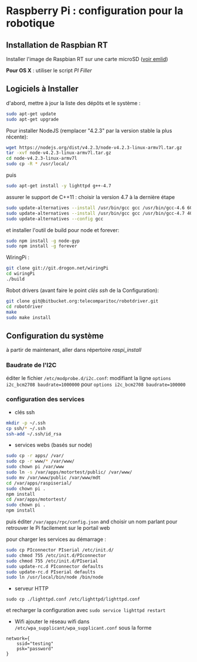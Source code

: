 # Raspberry Pi : configuration pour la robotique

## Installation de Raspbian RT

Installer l'image de Raspbian RT sur une carte microSD ([voir emlid](http://docs.emlid.com/navio/Downloads/Real-time-Linux-RPi2/))

**Pour OS X** : utiliser le script *PI Filler*

## Logiciels à Installer

d'abord, mettre à jour la liste des dépôts et le système :

```bash
sudo apt-get update
sudo apt-get upgrade
```

Pour installer NodeJS (remplacer "4.2.3" par la version stable la plus récente):

```bash
wget https://nodejs.org/dist/v4.2.3/node-v4.2.3-linux-armv7l.tar.gz
tar -xvf node-v4.2.3-linux-armv7l.tar.gz
cd node-v4.2.3-linux-armv7l
sudo cp -R * /usr/local/
```

puis

```bash
sudo apt-get install -y lighttpd g++-4.7
```

assurer le support de C++11 : choisir la version 4.7 à la dernière étape

```bash
sudo update-alternatives --install /usr/bin/gcc gcc /usr/bin/gcc-4.6 60 --slave /usr/bin/g++ g++ /usr/bin/g++-4.6
sudo update-alternatives --install /usr/bin/gcc gcc /usr/bin/gcc-4.7 40 --slave /usr/bin/g++ g++ /usr/bin/g++-4.7
sudo update-alternatives --config gcc
```
et installer l'outil de build pour node et forever:

```bash
sudo npm install -g node-gyp
sudo npm install -g forever
```

WiringPi :

```bash
git clone git://git.drogon.net/wiringPi
cd wiringPi
./build
```
Robot drivers (avant faire le point *clés ssh* de la Configuration):

```bash
git clone git@bitbucket.org:telecomparitoc/robotdriver.git
cd robotdriver
make
sudo make install
```

## Configuration du système

à partir de maintenant, aller dans répertoire *raspi_install*

### Baudrate de l'I2C
éditer le fichier `/etc/modprobe.d/i2c.conf`:
modifiant la ligne `options i2c_bcm2708 baudrate=1000000`
pour `options i2c_bcm2708 baudrate=100000`

### configuration des services

* clés ssh

```bash
mkdir -p ~/.ssh
cp ssh/* ~/.ssh
ssh-add ~/.ssh/id_rsa
```

* services webs (basés sur node)

```bash
sudo cp -r apps/ /var/
sudo cp -r www/* /var/www/
sudo chown pi /var/www
sudo ln -s /var/apps/motortest/public/ /var/www/
sudo mv /var/www/public /var/www/mdt
cd /var/apps/raspiserial/
sudo chown pi .
npm install
cd /var/apps/motortest/
sudo chown pi .
npm install
```

puis éditer `/var/apps/rpc/config.json` and choisir un nom parlant pour retrouver le
Pi facilement sur le portail web

pour charger les services au démarrage :

```bash
sudo cp PIconnector PIserial /etc/init.d/
sudo chmod 755 /etc/init.d/PIconnector
sudo chmod 755 /etc/init.d/PIserial
sudo update-rc.d PIconnector defaults
sudo update-rc.d PIserial defaults
sudo ln /usr/local/bin/node /bin/node
```

* serveur HTTP

`sudo cp ./lighttpd.conf /etc/lighttpd/lighttpd.conf`

et recharger la configuration avec `sudo service lighttpd restart`

* Wifi
ajouter le réseau wifi dans `/etc/wpa_supplicant/wpa_supplicant.conf` sous la forme

```
network={
    ssid="testing"
    psk="password"
}
```
